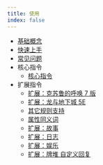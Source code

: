 ```yaml
---
title: 使用
index: false
---
```

- [基础概念](./introduce.md)
- [快速上手](./quick-start.md)
- [常见问题](./faq.md)
- 核心指令
  - [核心指令](./core.md)
- 扩展指令
  - [扩展：克苏鲁的呼唤 7 版](./coc7.md)
  - [扩展：龙与地下城 5E](./dnd5e.md)
  - [其它规则支持](./other_rules.md)
  - [属性同义词](./attribute_alias.md)
  - [扩展：故事](./story.md)
  - [扩展：日志](./log.md)
  - [扩展：娱乐](./fun.md)
  - [扩展：牌堆 自定义回复](./deck_and_reply.md)